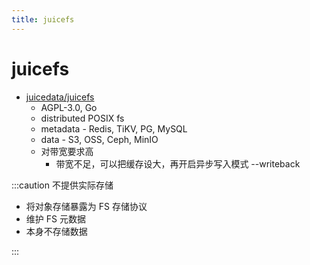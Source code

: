 ```yaml
---
title: juicefs
---
```


# juicefs

- [juicedata/juicefs](https://github.com/juicedata/juicefs)
  - AGPL-3.0, Go
  - distributed POSIX fs
  - metadata - Redis, TiKV, PG, MySQL
  - data - S3, OSS, Ceph, MinIO
  - 对带宽要求高
    - 带宽不足，可以把缓存设大，再开启异步写入模式 --writeback

:::caution 不提供实际存储

- 将对象存储暴露为 FS 存储协议
- 维护 FS 元数据
- 本身不存储数据

:::
